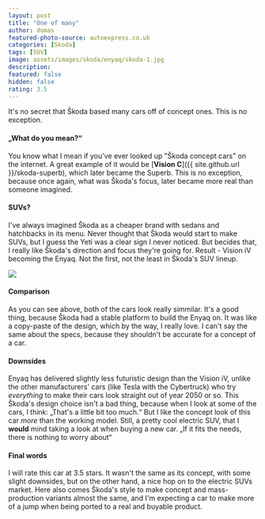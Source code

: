 ```yaml
---
layout: post
title: "One of many"
author: domas
featured-photo-source: autoexpress.co.uk
categories: [Skoda]
tags: [SUV]
image: assets/images/skoda/enyaq/skoda-1.jpg
description:
featured: false
hidden: false
rating: 3.5
---
```


It's no secret that Škoda based many cars off of concept ones. This is no exception.

#### „What do you mean?“

You know what I mean if you've ever looked up "Škoda concept cars" on the internet. A great example of it would be [**Vision C**]({{ site.github.url }}/skoda-superb), which later became the Superb. This is no exception, because once again, what was Škoda's focus, later became more real than someone imagined.

#### SUVs?

I've always imagined Škoda as a cheaper brand with sedans and hatchbacks in its menu. Never thought that Škoda would start to make SUVs, but I guess the Yeti was a clear sign I never noticed. But becides that, I really like Škoda's direction and focus they're going for. Result - Vision iV becoming the Enyaq. Not the first, not the least in Škoda's SUV lineup.

<img src="{{ site.baseurl }}/assets/images/skoda/enyaq/skoda-2.jpg" class="featured-image img-fluid">

#### Comparison

As you can see above, both of the cars look really simmilar. It's a good thing, because Škoda had a stable platform to build the Enyaq on. It was like a copy-paste of the design, which by the way, I really love. I can't say the same about the specs, because they shouldn't be accurate for a concept of a car.

#### Downsides

Enyaq has delivered slightly less futuristic design than the Vision iV, unlike the other manufacturers' cars (like Tesla with the Cybertruck) who try *everything* to make their cars look straight out of year 2050 or so. This Škoda's design choice isn't a bad thing, because when I look at some of the cars, I think: „That's a little bit too much.“ But I like the concept look of this car *more* than the working model. Still, a pretty cool electric SUV, that I **would** mind taking a look at when buying a new car. „If it fits the needs, there is nothing to worry about“

#### Final words

I will rate this car at 3.5 stars. It wasn't the same as its concept, with some slight downsides, but on the other hand, a nice hop on to the electric SUVs market. Here also comes Škoda's style to make concept and mass-production variants almost the same, and I'm expecting a car to make more of a jump when being ported to a real and buyable product.